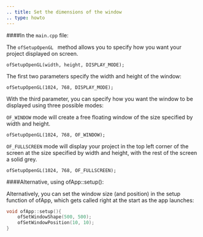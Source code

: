 ```yaml
---
.. title: Set the dimensions of the window
.. type: howto
---
```


####In the ```main.cpp``` file:

The ```ofSetupOpenGL ``` method allows you to specify how you want your project displayed on screen. 

	ofSetupOpenGL(width, height, DISPLAY_MODE);


The first two parameters specify the width and height of the window:

	ofSetupOpenGL(1024, 768, DISPLAY_MODE);
	
With the third parameter, you can specify how you want the window to be displayed using three possible modes:

```OF_WINDOW``` mode will create a free floating window of the size specified by width and height. 

	ofSetupOpenGL(1024, 768, OF_WINDOW);
 
```OF_FULLSCREEN``` mode will display your project in the top left corner of the screen at the size specified by width and height, with the rest of the screen a solid grey.

	ofSetupOpenGL(1024, 768, OF_FULLSCREEN);

####Alternative, using ofApp::setup():

Alternatively, you can set the window size (and position) in the setup function of ofApp, which gets called right at the start as the app launches: 

```cpp
void ofApp::setup(){
    ofSetWindowShape(500, 500);
    ofSetWindowPosition(10, 10);
}
```
    

